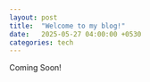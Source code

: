 ```yaml
---
layout: post
title:  "Welcome to my blog!"
date:   2025-05-27 04:00:00 +0530
categories: tech
---
```


Coming Soon!